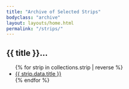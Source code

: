 ```yaml
---
title: "Archive of Selected Strips"
bodyclass: "archive"
layout: layouts/home.html
permalink: "/strips/"
---
```


## {{ title }}&hellip;

<ul>
    {% for strip in collections.strip | reverse %}
        <li><a href="{{ strip.url | url }}" title="Originally published on: {{ strip.date.toDateString() }}">{{ strip.data.title }}</a></li>
    {% endfor %}
</ul>

